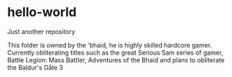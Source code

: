 # hello-world
Just another repository

This folder is owned by the 'bhaid, he is highly skilled hardcore gamer. Currently obliterating titles such as the great Serious Sam series of gamer, Battle Legion: Mass Battler, Adventures of the Bhaid and plans to obliterate the Baldur's Gåte 3
